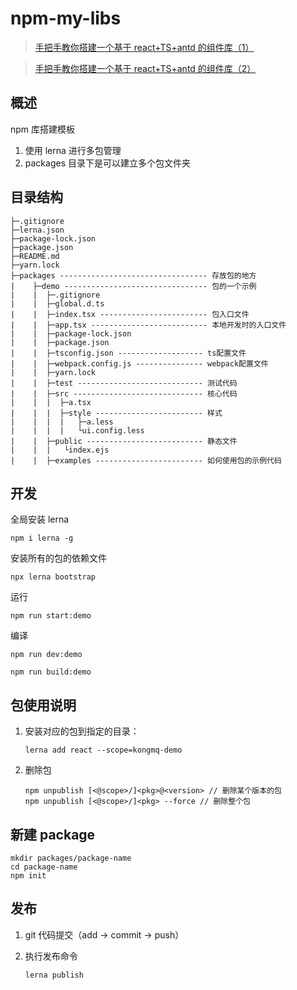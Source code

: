 # npm-my-libs

> [手把手教你搭建一个基于 react+TS+antd 的组件库（1）](https://github.com/kongmengqian/blog/blob/master/articles/%E6%8A%80%E6%9C%AF%E7%B1%BB/npm/%E6%89%8B%E6%8A%8A%E6%89%8B%E6%95%99%E4%BD%A0%E6%90%AD%E5%BB%BA%E4%B8%80%E4%B8%AA%E5%9F%BA%E4%BA%8Ereact+TS+antd%E7%9A%84%E7%BB%84%E4%BB%B6%E5%BA%93%EF%BC%881%EF%BC%89.md)

> [手把手教你搭建一个基于 react+TS+antd 的组件库（2）](<https://github.com/kongmengqian/blog/blob/master/articles/%E6%8A%80%E6%9C%AF%E7%B1%BB/npm/%E6%89%8B%E6%8A%8A%E6%89%8B%E6%95%99%E4%BD%A0%E6%90%AD%E5%BB%BA%E4%B8%80%E4%B8%AA%E5%9F%BA%E4%BA%8Ereact%2BTS%2Bantd%E7%9A%84%E7%BB%84%E4%BB%B6%E5%BA%93(2).md>)

## 概述

npm 库搭建模板

1. 使用 lerna 进行多包管理
2. packages 目录下是可以建立多个包文件夹

## 目录结构

```
├─.gitignore
├─lerna.json
├─package-lock.json
├─package.json
├─README.md
├─yarn.lock
├─packages --------------------------------- 存放包的地方
|    ├─demo -------------------------------- 包的一个示例
|    |  ├─.gitignore
|    |  ├─global.d.ts
|    |  ├─index.tsx ------------------------ 包入口文件
|    |  ├─app.tsx -------------------------- 本地开发时的入口文件
|    |  ├─package-lock.json
|    |  ├─package.json
|    |  ├─tsconfig.json ------------------- ts配置文件
|    |  ├─webpack.config.js --------------- webpack配置文件
|    |  ├─yarn.lock
|    |  ├─test ---------------------------- 测试代码
|    |  ├─src ----------------------------- 核心代码
|    |  |  ├─a.tsx
|    |  |  ├─style ------------------------ 样式
|    |  |  |   ├─a.less
|    |  |  |   └ui.config.less
|    |  ├─public -------------------------- 静态文件
|    |  |   └index.ejs
|    |  ├─examples ------------------------ 如何使用包的示例代码
```

## 开发

全局安装 lerna

`npm i lerna -g`

安装所有的包的依赖文件

`npx lerna bootstrap`

运行

`npm run start:demo`

编译

`npm run dev:demo`

`npm run build:demo`

## 包使用说明

1. 安装对应的包到指定的目录：

   `lerna add react --scope=kongmq-demo`

2. 删除包

   ```
   npm unpublish [<@scope>/]<pkg>@<version> // 删除某个版本的包
   npm unpublish [<@scope>/]<pkg> --force // 删除整个包
   ```

## 新建 package

```
mkdir packages/package-name
cd package-name
npm init
```

## 发布

1. git 代码提交（add -> commit -> push）
2. 执行发布命令

   `lerna publish`
